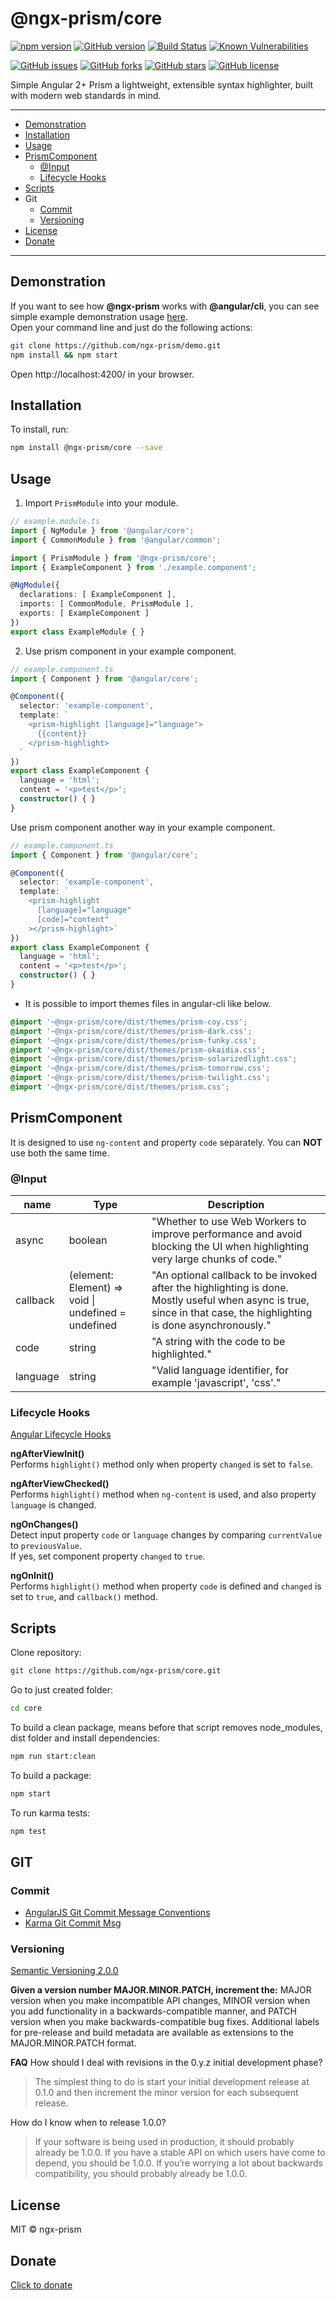 # @ngx-prism/core

[![npm version](https://badge.fury.io/js/%40ngx-prism%2Fcore.svg)](https://badge.fury.io/js/%40ngx-prism%2Fcore)
[![GitHub version](https://badge.fury.io/gh/ngx-prism%2Fcore.svg)](https://badge.fury.io/gh/ngx-prism%2Fcore)
[![Build Status](https://travis-ci.org/ngx-prism/core.svg?branch=master)](https://travis-ci.org/ngx-prism/core)
[![Known Vulnerabilities](https://snyk.io/test/github/ngx-prism/core/badge.svg)](https://snyk.io/test/github/ngx-prism/core)

[![GitHub issues](https://img.shields.io/github/issues/ngx-prism/core.svg)](https://github.com/ngx-prism/core/issues)
[![GitHub forks](https://img.shields.io/github/forks/ngx-prism/core.svg)](https://github.com/ngx-prism/core/network)
[![GitHub stars](https://img.shields.io/github/stars/ngx-prism/core.svg)](https://github.com/ngx-prism/core/stargazers)
[![GitHub license](https://img.shields.io/badge/license-MIT-blue.svg)](https://raw.githubusercontent.com/ngx-prism/core/master/LICENSE)

Simple Angular 2+ Prism a lightweight, extensible syntax highlighter, built with modern web standards in mind.

----

* [Demonstration](#demonstration)
* [Installation](#installation)
* [Usage](#usage)
* [PrismComponent](#prismcomponent)
  * [@Input](#input)
  * [Lifecycle Hooks](#lifecycle-hooks)
* [Scripts](#scripts)
* Git
  * [Commit](#commit)
  * [Versioning](#versioning)
* [License](#license)
* [Donate](#donate)

----

## Demonstration

If you want to see how **@ngx-prism** works with **@angular/cli**, you can see simple example demonstration usage [here](https://github.com/ngx-prism/demo).    
Open your command line and just do the following actions:

```bash
git clone https://github.com/ngx-prism/demo.git
npm install && npm start
```

Open http://localhost:4200/ in your browser.

## Installation

To install, run:

```bash
npm install @ngx-prism/core --save
```

## Usage

1. Import `PrismModule` into your module.

```typescript
// example.module.ts
import { NgModule } from '@angular/core';
import { CommonModule } from '@angular/common';

import { PrismModule } from '@ngx-prism/core';
import { ExampleComponent } from './example.component';

@NgModule({
  declarations: [ ExampleComponent ],
  imports: [ CommonModule, PrismModule ],
  exports: [ ExampleComponent ]
})
export class ExampleModule { }
```

2. Use prism component in your example component.

```typescript
// example.component.ts
import { Component } from '@angular/core';

@Component({
  selector: 'example-component',
  template: `
    <prism-highlight [language]="language">
      {{content}}
    </prism-highlight>
  `
})
export class ExampleComponent {
  language = 'html';
  content = '<p>test</p>';
  constructor() { }
}
```

Use prism component another way in your example component.

```typescript
// example.component.ts
import { Component } from '@angular/core';

@Component({
  selector: 'example-component',
  template: `
    <prism-highlight
      [language]="language"
      [code]="content"
    ></prism-highlight>`
})
export class ExampleComponent {
  language = 'html';
  content = '<p>test</p>';
  constructor() { }
}
```

* It is possible to import themes files in angular-cli like below.

```css
@import '~@ngx-prism/core/dist/themes/prism-coy.css';
@import '~@ngx-prism/core/dist/themes/prism-dark.css';
@import '~@ngx-prism/core/dist/themes/prism-funky.css';
@import '~@ngx-prism/core/dist/themes/prism-okaidia.css';
@import '~@ngx-prism/core/dist/themes/prism-solarizedlight.css';
@import '~@ngx-prism/core/dist/themes/prism-tomorrow.css';
@import '~@ngx-prism/core/dist/themes/prism-twilight.css';
@import '~@ngx-prism/core/dist/themes/prism.css';
```


## PrismComponent

It is designed to use `ng-content` and property `code` separately. You can **NOT** use both the same time.

### @Input

| name | Type | Description |
|----------|----------------------------------------------------|--------------------------------------------------------------------------------------------------------------------------------------------------------------------|
| async | boolean | "Whether to use Web Workers to improve performance and avoid blocking the UI when highlighting very large chunks of code." |
| callback | (element: Element) => void \| undefined = undefined | "An optional callback to be invoked after the highlighting is done. Mostly useful when async is true, since in that case, the highlighting is done asynchronously."  |
| code | string | "A string with the code to be highlighted." |
| language | string | "Valid language identifier, for example 'javascript', 'css'." |


### Lifecycle Hooks

[Angular Lifecycle Hooks](https://angular.io/guide/lifecycle-hooks)

**ngAfterViewInit()**    
Performs `highlight()` method only when property `changed` is set to `false`.

**ngAfterViewChecked()**    
Performs `highlight()` method when `ng-content` is used, and also property `language` is changed.

**ngOnChanges()**    
Detect input property `code` or `language` changes by comparing `currentValue` to `previousValue`.    
If yes, set component property `changed` to `true`.    

**ngOnInit()**    
Performs `highlight()` method when property `code` is defined and `changed` is set to `true`, and `callback()` method.

## Scripts

Clone repository:

```bash
git clone https://github.com/ngx-prism/core.git
```

Go to just created folder:

```bash
cd core
```

To build a clean package, means before that script removes node_modules, dist folder and install dependencies:

```bash
npm run start:clean
```

To build a package:

```bash
npm start
```

To run karma tests:

```bash
npm test
```

## GIT

### Commit

- [AngularJS Git Commit Message Conventions](https://gist.github.com/stephenparish/9941e89d80e2bc58a153)   
- [Karma Git Commit Msg](http://karma-runner.github.io/0.10/dev/git-commit-msg.html)

### Versioning

[Semantic Versioning 2.0.0](http://semver.org/)

**Given a version number MAJOR.MINOR.PATCH, increment the:**
MAJOR version when you make incompatible API changes,
MINOR version when you add functionality in a backwards-compatible manner, and
PATCH version when you make backwards-compatible bug fixes.
Additional labels for pre-release and build metadata are available as extensions to the MAJOR.MINOR.PATCH format.

**FAQ**
How should I deal with revisions in the 0.y.z initial development phase?
>The simplest thing to do is start your initial development release at 0.1.0 and then increment the minor version for each subsequent release.

How do I know when to release 1.0.0?

>If your software is being used in production, it should probably already be 1.0.0. If you have a stable API on which users have come to depend, you should be 1.0.0. If you’re worrying a lot about backwards compatibility, you should probably already be 1.0.0.

## License

MIT © ngx-prism

## Donate

[Click to donate](https://donorbox.org/help-creating-open-source-software)
